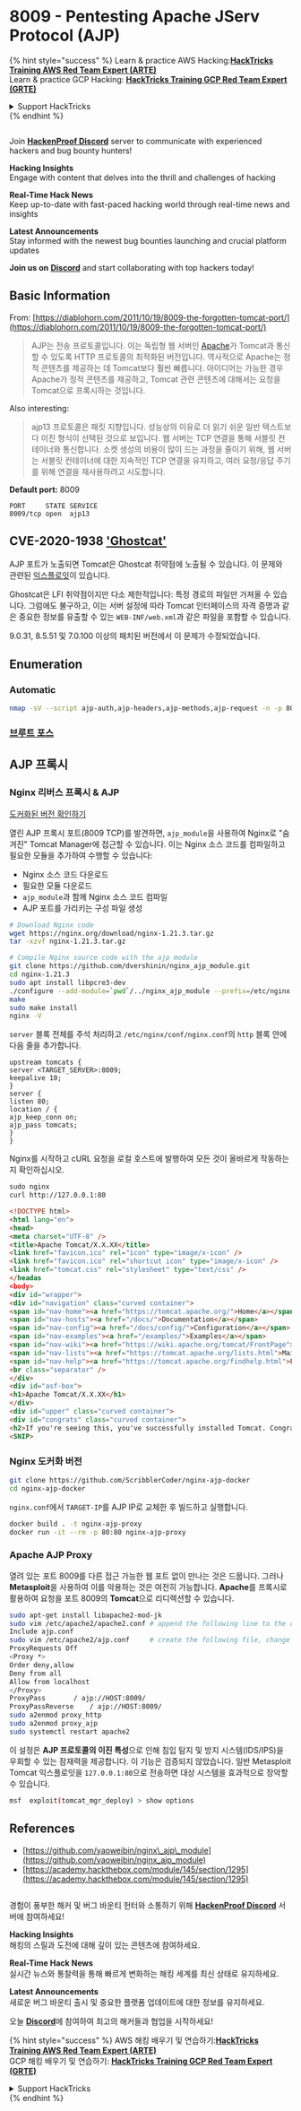 # 8009 - Pentesting Apache JServ Protocol (AJP)

{% hint style="success" %}
Learn & practice AWS Hacking:<img src="../.gitbook/assets/arte.png" alt="" data-size="line">[**HackTricks Training AWS Red Team Expert (ARTE)**](https://training.hacktricks.xyz/courses/arte)<img src="../.gitbook/assets/arte.png" alt="" data-size="line">\
Learn & practice GCP Hacking: <img src="../.gitbook/assets/grte.png" alt="" data-size="line">[**HackTricks Training GCP Red Team Expert (GRTE)**<img src="../.gitbook/assets/grte.png" alt="" data-size="line">](https://training.hacktricks.xyz/courses/grte)

<details>

<summary>Support HackTricks</summary>

* Check the [**subscription plans**](https://github.com/sponsors/carlospolop)!
* **Join the** 💬 [**Discord group**](https://discord.gg/hRep4RUj7f) or the [**telegram group**](https://t.me/peass) or **follow** us on **Twitter** 🐦 [**@hacktricks\_live**](https://twitter.com/hacktricks_live)**.**
* **Share hacking tricks by submitting PRs to the** [**HackTricks**](https://github.com/carlospolop/hacktricks) and [**HackTricks Cloud**](https://github.com/carlospolop/hacktricks-cloud) github repos.

</details>
{% endhint %}

<figure><img src="../.gitbook/assets/image (3).png" alt=""><figcaption></figcaption></figure>

Join [**HackenProof Discord**](https://discord.com/invite/N3FrSbmwdy) server to communicate with experienced hackers and bug bounty hunters!

**Hacking Insights**\
Engage with content that delves into the thrill and challenges of hacking

**Real-Time Hack News**\
Keep up-to-date with fast-paced hacking world through real-time news and insights

**Latest Announcements**\
Stay informed with the newest bug bounties launching and crucial platform updates

**Join us on** [**Discord**](https://discord.com/invite/N3FrSbmwdy) and start collaborating with top hackers today!

## Basic Information

From: [https://diablohorn.com/2011/10/19/8009-the-forgotten-tomcat-port/](https://diablohorn.com/2011/10/19/8009-the-forgotten-tomcat-port/)

> AJP는 전송 프로토콜입니다. 이는 독립형 웹 서버인 [Apache](http://httpd.apache.org/)가 Tomcat과 통신할 수 있도록 HTTP 프로토콜의 최적화된 버전입니다. 역사적으로 Apache는 정적 콘텐츠를 제공하는 데 Tomcat보다 훨씬 빠릅니다. 아이디어는 가능한 경우 Apache가 정적 콘텐츠를 제공하고, Tomcat 관련 콘텐츠에 대해서는 요청을 Tomcat으로 프록시하는 것입니다.

Also interesting:

> ajp13 프로토콜은 패킷 지향입니다. 성능상의 이유로 더 읽기 쉬운 일반 텍스트보다 이진 형식이 선택된 것으로 보입니다. 웹 서버는 TCP 연결을 통해 서블릿 컨테이너와 통신합니다. 소켓 생성의 비용이 많이 드는 과정을 줄이기 위해, 웹 서버는 서블릿 컨테이너에 대한 지속적인 TCP 연결을 유지하고, 여러 요청/응답 주기를 위해 연결을 재사용하려고 시도합니다.

**Default port:** 8009
```
PORT     STATE SERVICE
8009/tcp open  ajp13
```
## CVE-2020-1938 ['Ghostcat'](https://www.chaitin.cn/en/ghostcat)

AJP 포트가 노출되면 Tomcat은 Ghostcat 취약점에 노출될 수 있습니다. 이 문제와 관련된 [익스플로잇](https://www.exploit-db.com/exploits/48143)이 있습니다.

Ghostcat은 LFI 취약점이지만 다소 제한적입니다: 특정 경로의 파일만 가져올 수 있습니다. 그럼에도 불구하고, 이는 서버 설정에 따라 Tomcat 인터페이스의 자격 증명과 같은 중요한 정보를 유출할 수 있는 `WEB-INF/web.xml`과 같은 파일을 포함할 수 있습니다.

9.0.31, 8.5.51 및 7.0.100 이상의 패치된 버전에서 이 문제가 수정되었습니다.

## Enumeration

### Automatic
```bash
nmap -sV --script ajp-auth,ajp-headers,ajp-methods,ajp-request -n -p 8009 <IP>
```
### [**브루트 포스**](../generic-methodologies-and-resources/brute-force.md#ajp)

## AJP 프록시

### Nginx 리버스 프록시 & AJP

[도커화된 버전 확인하기](8009-pentesting-apache-jserv-protocol-ajp.md#Dockerized-version)

열린 AJP 프록시 포트(8009 TCP)를 발견하면, `ajp_module`을 사용하여 Nginx로 "숨겨진" Tomcat Manager에 접근할 수 있습니다. 이는 Nginx 소스 코드를 컴파일하고 필요한 모듈을 추가하여 수행할 수 있습니다:

* Nginx 소스 코드 다운로드
* 필요한 모듈 다운로드
* `ajp_module`과 함께 Nginx 소스 코드 컴파일
* AJP 포트를 가리키는 구성 파일 생성
```bash
# Download Nginx code
wget https://nginx.org/download/nginx-1.21.3.tar.gz
tar -xzvf nginx-1.21.3.tar.gz

# Compile Nginx source code with the ajp module
git clone https://github.com/dvershinin/nginx_ajp_module.git
cd nginx-1.21.3
sudo apt install libpcre3-dev
./configure --add-module=`pwd`/../nginx_ajp_module --prefix=/etc/nginx --sbin-path=/usr/sbin/nginx --modules-path=/usr/lib/nginx/modules
make
sudo make install
nginx -V
```
`server` 블록 전체를 주석 처리하고 `/etc/nginx/conf/nginx.conf`의 `http` 블록 안에 다음 줄을 추가합니다.
```shell-session
upstream tomcats {
server <TARGET_SERVER>:8009;
keepalive 10;
}
server {
listen 80;
location / {
ajp_keep_conn on;
ajp_pass tomcats;
}
}
```
Nginx를 시작하고 cURL 요청을 로컬 호스트에 발행하여 모든 것이 올바르게 작동하는지 확인하십시오.
```html
sudo nginx
curl http://127.0.0.1:80

<!DOCTYPE html>
<html lang="en">
<head>
<meta charset="UTF-8" />
<title>Apache Tomcat/X.X.XX</title>
<link href="favicon.ico" rel="icon" type="image/x-icon" />
<link href="favicon.ico" rel="shortcut icon" type="image/x-icon" />
<link href="tomcat.css" rel="stylesheet" type="text/css" />
</headas
<body>
<div id="wrapper">
<div id="navigation" class="curved container">
<span id="nav-home"><a href="https://tomcat.apache.org/">Home</a></span>
<span id="nav-hosts"><a href="/docs/">Documentation</a></span>
<span id="nav-config"><a href="/docs/config/">Configuration</a></span>
<span id="nav-examples"><a href="/examples/">Examples</a></span>
<span id="nav-wiki"><a href="https://wiki.apache.org/tomcat/FrontPage">Wiki</a></span>
<span id="nav-lists"><a href="https://tomcat.apache.org/lists.html">Mailing Lists</a></span>
<span id="nav-help"><a href="https://tomcat.apache.org/findhelp.html">Find Help</a></span>
<br class="separator" />
</div>
<div id="asf-box">
<h1>Apache Tomcat/X.X.XX</h1>
</div>
<div id="upper" class="curved container">
<div id="congrats" class="curved container">
<h2>If you're seeing this, you've successfully installed Tomcat. Congratulations!</h2>
<SNIP>
```
### Nginx 도커화 버전
```bash
git clone https://github.com/ScribblerCoder/nginx-ajp-docker
cd nginx-ajp-docker
```
`nginx.conf`에서 `TARGET-IP`를 AJP IP로 교체한 후 빌드하고 실행합니다.
```bash
docker build . -t nginx-ajp-proxy
docker run -it --rm -p 80:80 nginx-ajp-proxy
```
### Apache AJP Proxy

열려 있는 포트 8009를 다른 접근 가능한 웹 포트 없이 만나는 것은 드뭅니다. 그러나 **Metasploit**을 사용하여 이를 악용하는 것은 여전히 가능합니다. **Apache**를 프록시로 활용하여 요청을 포트 8009의 **Tomcat**으로 리디렉션할 수 있습니다.
```bash
sudo apt-get install libapache2-mod-jk
sudo vim /etc/apache2/apache2.conf # append the following line to the config
Include ajp.conf
sudo vim /etc/apache2/ajp.conf     # create the following file, change HOST to the target address
ProxyRequests Off
<Proxy *>
Order deny,allow
Deny from all
Allow from localhost
</Proxy>
ProxyPass       / ajp://HOST:8009/
ProxyPassReverse    / ajp://HOST:8009/
sudo a2enmod proxy_http
sudo a2enmod proxy_ajp
sudo systemctl restart apache2
```
이 설정은 **AJP 프로토콜의 이진 특성**으로 인해 침입 탐지 및 방지 시스템(IDS/IPS)을 우회할 수 있는 잠재력을 제공합니다. 이 기능은 검증되지 않았습니다. 일반 Metasploit Tomcat 익스플로잇을 `127.0.0.1:80`으로 전송하면 대상 시스템을 효과적으로 장악할 수 있습니다.
```bash
msf  exploit(tomcat_mgr_deploy) > show options
```
## References

* [https://github.com/yaoweibin/nginx\_ajp\_module](https://github.com/yaoweibin/nginx_ajp_module)
* [https://academy.hackthebox.com/module/145/section/1295](https://academy.hackthebox.com/module/145/section/1295)

<figure><img src="../.gitbook/assets/image (3).png" alt=""><figcaption></figcaption></figure>

경험이 풍부한 해커 및 버그 바운티 헌터와 소통하기 위해 [**HackenProof Discord**](https://discord.com/invite/N3FrSbmwdy) 서버에 참여하세요!

**Hacking Insights**\
해킹의 스릴과 도전에 대해 깊이 있는 콘텐츠에 참여하세요.

**Real-Time Hack News**\
실시간 뉴스와 통찰력을 통해 빠르게 변화하는 해킹 세계를 최신 상태로 유지하세요.

**Latest Announcements**\
새로운 버그 바운티 출시 및 중요한 플랫폼 업데이트에 대한 정보를 유지하세요.

오늘 [**Discord**](https://discord.com/invite/N3FrSbmwdy)에 참여하여 최고의 해커들과 협업을 시작하세요!

{% hint style="success" %}
AWS 해킹 배우기 및 연습하기:<img src="../.gitbook/assets/arte.png" alt="" data-size="line">[**HackTricks Training AWS Red Team Expert (ARTE)**](https://training.hacktricks.xyz/courses/arte)<img src="../.gitbook/assets/arte.png" alt="" data-size="line">\
GCP 해킹 배우기 및 연습하기: <img src="../.gitbook/assets/grte.png" alt="" data-size="line">[**HackTricks Training GCP Red Team Expert (GRTE)**<img src="../.gitbook/assets/grte.png" alt="" data-size="line">](https://training.hacktricks.xyz/courses/grte)

<details>

<summary>Support HackTricks</summary>

* [**구독 계획**](https://github.com/sponsors/carlospolop) 확인하기!
* 💬 [**Discord 그룹**](https://discord.gg/hRep4RUj7f) 또는 [**텔레그램 그룹**](https://t.me/peass)에 참여하거나 **Twitter** 🐦 [**@hacktricks\_live**](https://twitter.com/hacktricks_live)**를 팔로우하세요.**
* [**HackTricks**](https://github.com/carlospolop/hacktricks) 및 [**HackTricks Cloud**](https://github.com/carlospolop/hacktricks-cloud) 깃허브 리포지토리에 PR을 제출하여 해킹 트릭을 공유하세요.

</details>
{% endhint %}

